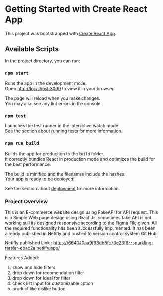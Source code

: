 # Getting Started with Create React App

This project was bootstrapped with [Create React App](https://github.com/facebook/create-react-app).

## Available Scripts

In the project directory, you can run:

### `npm start`

Runs the app in the development mode.\
Open [http://localhost:3000](http://localhost:3000) to view it in your browser.

The page will reload when you make changes.\
You may also see any lint errors in the console.

### `npm test`

Launches the test runner in the interactive watch mode.\
See the section about [running tests](https://facebook.github.io/create-react-app/docs/running-tests) for more information.

### `npm run build`

Builds the app for production to the `build` folder.\
It correctly bundles React in production mode and optimizes the build for the best performance.

The build is minified and the filenames include the hashes.\
Your app is ready to be deployed!

See the section about [deployment](https://facebook.github.io/create-react-app/docs/deployment) for more information.

### Project Overview
This is an E-commerce website design using FakeAPI for API request. This is a Simple Web page design using React Js. sometimes fake API is not working still its designed responsive according to the Figma File given. All the required functionality has been successfully implimented. 
It has been already published in Netifly and pushed to version control system Git Hub. 

Netifly published Link : https://664040aa9f93db6fc73e23f6--sparkling-tarsier-ebac2a.netlify.app/

Features Added:
1. show and hide filters
2. drop down for recomendation filter
3. drop down for Ideal for filter
4. check list input for customizable option
5. product like dislike button




